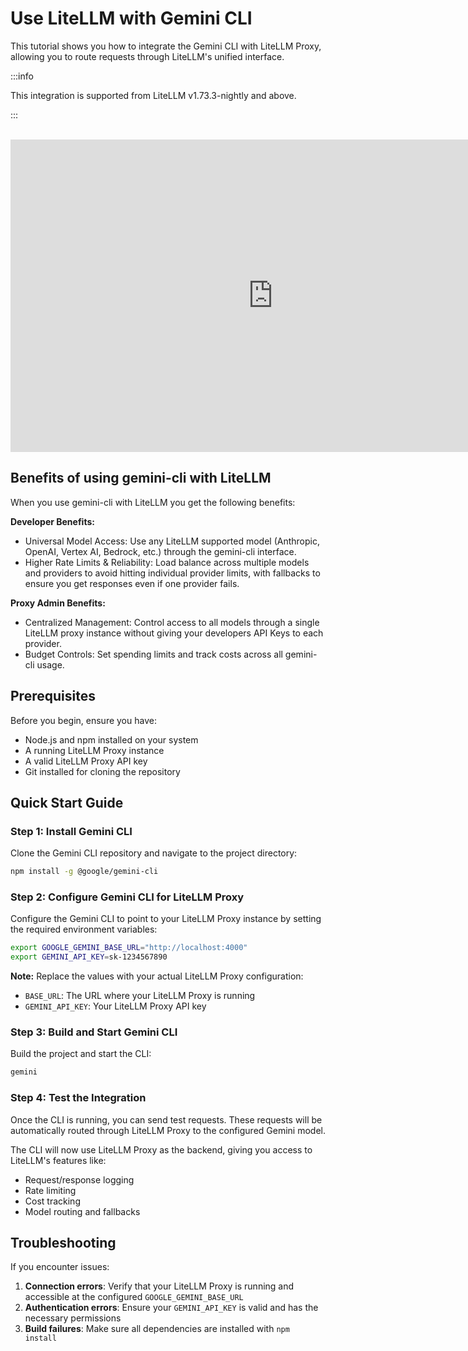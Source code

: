 # Use LiteLLM with Gemini CLI

This tutorial shows you how to integrate the Gemini CLI with LiteLLM Proxy, allowing you to route requests through LiteLLM's unified interface.


:::info 

This integration is supported from LiteLLM v1.73.3-nightly and above.

:::

<br />

<iframe width="840" height="500" src="https://www.loom.com/embed/d5dadd811ae64c70b29a16ecd558d4ba" frameborder="0" webkitallowfullscreen mozallowfullscreen allowfullscreen></iframe>

## Benefits of using gemini-cli with LiteLLM

When you use gemini-cli with LiteLLM you get the following benefits:

**Developer Benefits:**
- Universal Model Access: Use any LiteLLM supported model (Anthropic, OpenAI, Vertex AI, Bedrock, etc.) through the gemini-cli interface.
- Higher Rate Limits & Reliability: Load balance across multiple models and providers to avoid hitting individual provider limits, with fallbacks to ensure you get responses even if one provider fails.

**Proxy Admin Benefits:**
- Centralized Management: Control access to all models through a single LiteLLM proxy instance without giving your developers API Keys to each provider.
- Budget Controls: Set spending limits and track costs across all gemini-cli usage.



## Prerequisites

Before you begin, ensure you have:
- Node.js and npm installed on your system
- A running LiteLLM Proxy instance
- A valid LiteLLM Proxy API key
- Git installed for cloning the repository

## Quick Start Guide

### Step 1: Install Gemini CLI

Clone the Gemini CLI repository and navigate to the project directory:

```bash
npm install -g @google/gemini-cli
```

### Step 2: Configure Gemini CLI for LiteLLM Proxy

Configure the Gemini CLI to point to your LiteLLM Proxy instance by setting the required environment variables:

```bash
export GOOGLE_GEMINI_BASE_URL="http://localhost:4000"
export GEMINI_API_KEY=sk-1234567890
```

**Note:** Replace the values with your actual LiteLLM Proxy configuration:
- `BASE_URL`: The URL where your LiteLLM Proxy is running
- `GEMINI_API_KEY`: Your LiteLLM Proxy API key

### Step 3: Build and Start Gemini CLI

Build the project and start the CLI:

```bash
gemini
```

### Step 4: Test the Integration

Once the CLI is running, you can send test requests. These requests will be automatically routed through LiteLLM Proxy to the configured Gemini model.

The CLI will now use LiteLLM Proxy as the backend, giving you access to LiteLLM's features like:
- Request/response logging
- Rate limiting
- Cost tracking
- Model routing and fallbacks

## Troubleshooting

If you encounter issues:

1. **Connection errors**: Verify that your LiteLLM Proxy is running and accessible at the configured `GOOGLE_GEMINI_BASE_URL`
2. **Authentication errors**: Ensure your `GEMINI_API_KEY` is valid and has the necessary permissions
3. **Build failures**: Make sure all dependencies are installed with `npm install`

